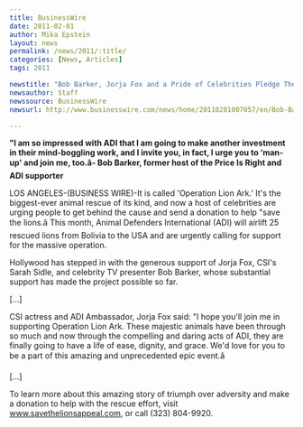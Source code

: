 ```yaml
---
title: BusinessWire
date: 2011-02-01
author: Mika Epstein
layout: news
permalink: /news/2011/:title/
categories: [News, Articles]
tags: 2011

newstitle: "Bob Barker, Jorja Fox and a Pride of Celebrities Pledge Their Support to ADI's Record Breaking Lion Rescue, Urging People to Give to the Appeal  "
newsauthor: Staff  
newssource: BusinessWire  
newsurl: http://www.businesswire.com/news/home/20110201007057/en/Bob-Barker-Jorja-Fox-Pride-Celebrities-Pledge  

---
```


**"I am so impressed with ADI that I am going to make another investment in their mind-boggling work, and I invite you, in fact, I urge you to &#8216;man-up' and join me, too.â- Bob Barker, former host of the Price Is Right and ADI supporter**

LOS ANGELES-(BUSINESS WIRE)-It is called 'Operation Lion Ark.' It's the biggest-ever animal rescue of its kind, and now a host of celebrities are urging people to get behind the cause and send a donation to help "save the lions.â This month, Animal Defenders International (ADI) will airlift 25 rescued lions from Bolivia to the USA and are urgently calling for support for the massive operation.

Hollywood has stepped in with the generous support of Jorja Fox, CSI's Sarah Sidle, and celebrity TV presenter Bob Barker, whose substantial support has made the project possible so far.

[...]

CSI actress and ADI Ambassador, Jorja Fox said: "I hope you'll join me in supporting Operation Lion Ark. These majestic animals have been through so much and now through the compelling and daring acts of ADI, they are finally going to have a life of ease, dignity, and grace. We'd love for you to be a part of this amazing and unprecedented epic event.â

[...]

To learn more about this amazing story of triumph over adversity and make a donation to help with the rescue effort, visit www.savethelionsappeal.com, or call (323) 804-9920.  
